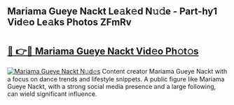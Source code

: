 ## Mariama Gueye Nackt Le𝚊k𝚎d N𝚞𝚍e - Part-hy1 Vid𝚎o Le𝚊ks Photos ZFmRv

# <h2><a href="http://fb7haps.evod.top/?m=Mariama+Gueye+Nackt">🔗 👉🔴 Mariama Gueye Nackt Vid𝚎o Ph𝚘t𝚘s</a></h2>

[![Mariama Gueye Nackt N𝚞d𝚎s](https://i.imgur.com/8V9OHl7.gif)](http://fb7haps.evod.top/?m=Mariama+Gueye+Nackt)
Content creator Mariama Gueye Nackt with a focus on dance trends and lifestyle snippets. A public figure like Mariama Gueye Nackt, with a strong social media presence and a large following, can wield significant influence. 
